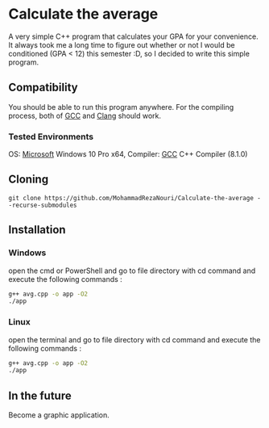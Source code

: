 # Calculate the average
A very simple C++ program that calculates your GPA for your convenience.
It always took me a long time to figure out whether or not I would be conditioned (GPA < 12) this semester :D,
so I decided to write this simple program.

## Compatibility
You should be able to run this program anywhere. For the compiling process, both of [GCC](https://gcc.gnu.org/) and [Clang](https://clang.llvm.org/) should work.
### Tested Environments
OS:  [Microsoft](https://www.microsoft.com/uk-ua/) Windows 10 Pro x64, Compiler: [GCC](https://gcc.gnu.org/) C++ Compiler (8.1.0)

## Cloning
```
git clone https://github.com/MohammadRezaNouri/Calculate-the-average --recurse-submodules
```

## Installation
### Windows
open the cmd or PowerShell and go to file directory with cd command and execute the following commands :
```bash
g++ avg.cpp -o app -O2
./app
```
### Linux
open the terminal and go to file directory with cd command and execute the following commands :
```bash
g++ avg.cpp -o app -O2
./app
```

## In the future
Become a graphic application.
